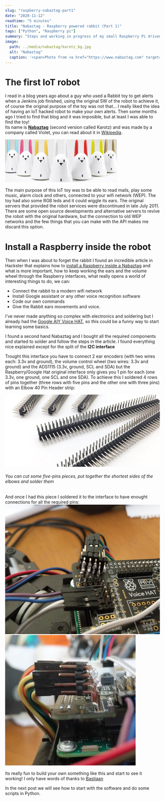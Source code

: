 ```yaml
---
slug: "raspberry-nabaztag-part1"
date: "2020-11-12"
readtime: "5 minutes"
title: "Nabaztag - Raspberry powered rabbit (Part 1)"
tags: ["Python", "Raspberry pi"]
summary: "Steps and working in progress of my small Raspberry Pi driven robot"
image:
  path: ../media/nabaztag/karotz_bg.jpg
  alt: "Nabaztag"
  caption: '<span>Photo from <a href="https://www.nabaztag.com" target="_blank">Nabaztag site</a></span>'
---
```

# The first IoT robot
I read in a blog years ago about a guy who used a Rabbit toy to get alerts when a Jenkins job finished, using the original SW of the robot to achieve it, of course the original purpose of the toy was not that... I really liked the idea of having an IoT hacked robot to make your own alerts. Then some months ago I tried to find that blog and it was imposible, but at least I was able to find the toy!  
Its name is [**Nabaztag**](https://en.wikipedia.org/wiki/Nabaztag) (second version called Karotz) and was made by a company called Violet, you can read about it in [Wikipedia](https://en.wikipedia.org/wiki/Nabaztag). 

![Nabaztag](../media/nabaztag/nabaztag.jpeg)

The main purpose of this IoT toy was to be able to read mails, play some music, alarm clock and others, connected to your wifi network (WEP). The toy had also some RGB leds and it could wiggle its ears.
The original servers that provided the robot services were discontinued in late July 2011. There are some open source developments and alternative servers to revive the robot with the original hardware, but the connection to old WEP networks and the few things that you can make with the API makes me discard this option.

# Install a Raspberry inside the robot
Then when I was about to forget the rabbit I found an incredible article in Hackster that explains how to [install a Raspberry inside a Nabaztag](https://www.hackster.io/bastiaan-slee/nabaztag-gets-a-new-life-with-google-aiy-e9f2c8) and what is more important, how to keep working the ears and the volume wheel through the Raspberry interfaces, what really opens a world of interesting things to do, we can: 
- Connect the rabbit to a modern wifi network
- Install Google assistant or any other voice recognition software
- Code our own commands
- Give the Rabbit ears movements and voice.


I've never made anything so complex with electronics and soldering but I already had the [Google AIY Voice HAT](https://aiyprojects.withgoogle.com/voice-v1/), so this could be a funny way to start learning some basics.

I found a second hand Nabaztag and I bought all the required components and started to solder and follow the steps in the article. I found everything nice explained except for the split of the **I2C interface** 


Trought this interface you have to connect 2 ear encoders (with two wires each: 3.3v and ground), the volume control wheel (two wires: 3.3v and ground) and the ADS1115 (3.3v, ground, SCL and SDA) but the Raspberry/Google Hat original interface only gives you 1 pin for each (one 3.3v, one ground, one SCL and one SDA).
To achieve this I soldered 4 rows of pins together (three rows with five pins and the other one with three pins) with an Elbow 40 Pin Header strip:

![I2C](../media/nabaztag/pin_strip.jpg#small)

###### You can cut some five-pins pieces, put together the shortest sides of the elbows and solder them

And once I had this piece I soldered it to the interface to have enought connections for all the required pins:
![I2C](../media/nabaztag/I2C_one.png) 
![I2C](../media/nabaztag/I2C_two.png)




Its really fun to build your own something like this and start to see it working! I only have words of thanks to [Bastiaan](https://www.hackster.io/bastiaan-slee)



In the next post we will see how to start with the software and do some scripts in Python.
